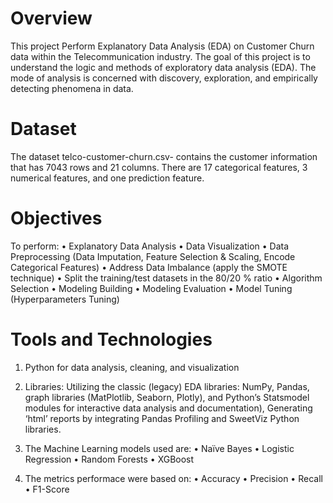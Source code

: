 # Overview
This project Perform Explanatory Data Analysis (EDA) on Customer Churn data within the Telecommunication industry. The goal of this project is to understand the logic and methods of exploratory data analysis (EDA). The mode of analysis is concerned with discovery, exploration, and empirically detecting phenomena in data.

# Dataset
The dataset telco-customer-churn.csv- contains the customer information that has 7043 rows and 21 columns. There are 17 categorical features, 3 numerical features, and one prediction feature.

# Objectives
To perform: 
• Explanatory Data Analysis
• Data Visualization
• Data Preprocessing (Data Imputation, Feature Selection & Scaling, Encode Categorical Features)
• Address Data Imbalance (apply the SMOTE technique)
• Split the training/test datasets in the 80/20 % ratio
• Algorithm Selection
• Modeling Building
• Modeling Evaluation
• Model Tuning (Hyperparameters Tuning) 

# Tools and Technologies
1) Python for data analysis, cleaning, and visualization

2) Libraries: Utilizing the classic (legacy) EDA libraries: NumPy, Pandas, graph libraries 
(MatPlotlib, Seaborn, Plotly), and Python’s Statsmodel modules for interactive data analysis and documentation), Generating ‘html’ reports by integrating Pandas Profiling and SweetViz Python libraries.

3) The Machine Learning models used are:
• Naïve Bayes
• Logistic Regression
• Random Forests
• XGBoost

4) The metrics performace were based on:
• Accuracy
• Precision
• Recall
• F1-Score 



